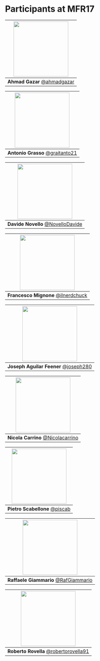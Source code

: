 # Participants at MFR17

|[<img src="https://github.com/ahmadgazar.png" width="180">](https://github.com/ahmadgazar)|
|:---:|
| **Ahmad Gazar** [@ahmadgazar](https://github.com/ahmadgazar)|

|[<img src="https://github.com/graitanto21.png" width="180">](https://github.com/graitanto21)|
|:---:|
| **Antonio Grasso** [@graitanto21](https://github.com/graitanto21)|

|[<img src="https://github.com/NovelloDavide.png" width="180">](https://github.com/NovelloDavide)|
|:---:|
| **Davide Novello** [@NovelloDavide](https://github.com/NovelloDavide)|

|[<img src="https://github.com/ilnerdchuck.png" width="180">](https://github.com/ilnerdchuck)|
|:---:|
| **Francesco Mignone** [@ilnerdchuck](https://github.com/ilnerdchuck)|

|[<img src="https://github.com/joseph280.png" width="180">](https://github.com/joseph280)|
|:---:|
| **Joseph Aguilar Feener** [@joseph280](https://github.com/joseph280)|

|[<img src="https://github.com/Nicolacarrino.png" width="180">](https://github.com/Nicolacarrino)|
|:---:|
| **Nicola Carrino** [@Nicolacarrino](https://github.com/Nicolacarrino)|

|[<img src="https://github.com/piscab.png" width="180">](https://github.com/piscab)|
|:---:|
| **Pietro Scabellone** [@piscab](https://github.com/piscab)|

|[<img src="https://github.com/RafGiammario.png" width="180">](https://github.com/RafGiammario)|
|:---:|
| **Raffaele Giammario** [@RafGiammario](https://github.com/RafGiammario)|

|[<img src="https://github.com/robertorovella91.png" width="180">](https://github.com/robertorovella91)|
|:---:|
| **Roberto Rovella** [@robertorovella91](https://github.com/robertorovella91)|
